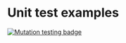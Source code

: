 # Unit test examples

[![Mutation testing badge](https://img.shields.io/endpoint?style=for-the-badge&url=https%3A%2F%2Fbadge-api.stryker-mutator.io%2Fgithub.com%2FCapJer%2FStrykerTest%2Fmain)](https://dashboard.stryker-mutator.io/reports/github.com/CapJer/StrykerTest/main)
